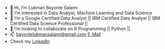 - 👋 Hi, I’m Lukman Bayonle Salami 
- 👀 I’m interested in Data Analyst, Machine Learning and Data Science 
- 🌱 I’m a Google Certified Data Analyst || IBM Certified Data Analyst || IBM Certified Data Science Professional ||
- 💞️ I’m looking to collaborate on R Programming || Python || 
- 📫 bayonlelukmansalami@gmail.com [E-Mail](bayonlelukmansalami@gmail.com)
- Check my  [LinkedIn](https://www.linkedin.com/in/salamibayonlelukman/)
<!---
bayonlelukmansalami/bayonlelukmansalami is a ✨ special ✨ repository because its `README.md` (this file) appears on your GitHub profile.
You can click the Preview link to take a look at your changes.
--->
